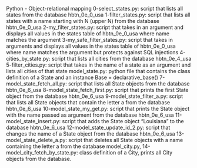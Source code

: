Python - Object-relational mapping
0-select_states.py: script that lists all states from the database hbtn_0e_0_usa
1-filter_states.py: script that lists all states with a name starting with N (upper N) from the database hbtn_0e_0_usa
2-my_filter_states.py: script that takes in an argument and displays all values in the states table of hbtn_0e_0_usa where name matches the argument
3-my_safe_filter_states.py: script that takes in arguments and displays all values in the states table of hbtn_0e_0_usa where name matches the argument but protects against SQL injections
4-cities_by_state.py: script that lists all cities from the database hbtn_0e_4_usa
5-filter_cities.py: script that takes in the name of a state as an argument and lists all cities of that state
model_state.py: python file that contains the class definition of a State and an instance Base = declarative_base()
7-model_state_fetch_all.py: script that lists all State objects from the database hbtn_0e_6_usa
8-model_state_fetch_first.py: script that prints the first State object from the database hbtn_0e_6_usa
9-model_state_filter_a.py: script that lists all State objects that contain the letter a from the database hbtn_0e_6_usa
10-model_state_my_get.py: script that prints the State object with the name passed as argument from the database hbtn_0e_6_usa
11-model_state_insert.py: script that adds the State object “Louisiana” to the database hbtn_0e_6_usa
12-model_state_update_id_2.py: script that changes the name of a State object from the database hbtn_0e_6_usa
13-model_state_delete_a.py: script that deletes all State objects with a name containing the letter a from the database
model_city.py, 14-model_city_fetch_by_state.py: class definition of a City, prints all City objects from the database.
